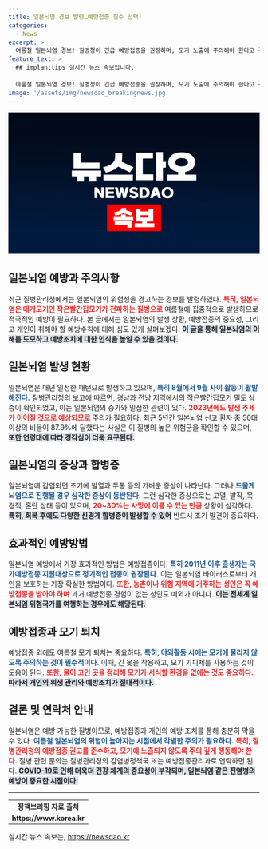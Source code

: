 ```yaml
---
title: 일본뇌염 경보 발령…예방접종 필수 선택!
categories:
  - News
excerpt: >
  여름철 일본뇌염 경보! 질병청이 긴급 예방접종을 권장하며, 모기 노출에 주의해야 한다고 경고합니다. 여름 외출 전 필수 예방수칙을 확인하세요!
feature_text: >
  ## implanttips 실시간 뉴스 속보입니다.

  여름철 일본뇌염 경보! 질병청이 긴급 예방접종을 권장하며, 모기 노출에 주의해야 한다고 경고합니다. 여름 외출 전 필수 예방수칙을 확인하세요!
image: '/assets/img/newsdao_breakingnews.jpg'
---
```


<p><img src="/assets/img/newsdao_breakingnews.jpg" alt="implanttips 속보" /></p>

<h2 data-ke-size="size26">일본뇌염 예방과 주의사항</h2>

<p data-ke-size="size16"></p>  

<p>최근 질병관리청에서는 일본뇌염의 위험성을 경고하는 경보를 발령하였다. <b><span style="color: #ee2323;">특히, 일본뇌염은 매개모기인 작은빨간집모기가 전파하는 질병으로</span></b> 여름철에 집중적으로 발생하므로 적극적인 예방이 필요하다. 본 글에서는 일본뇌염의 발생 상황, 예방접종의 중요성, 그리고 개인이 취해야 할 예방수칙에 대해 심도 있게 살펴보겠다. <b><span style="background-color: #21538527;">이 글을 통해 일본뇌염의 이해를 도모하고 예방조치에 대한 인식을 높일 수 있을 것이다.</span></b></p>

<h2 data-ke-size="size26">일본뇌염 발생 현황</h2>

<p data-ke-size="size16"></p>  

<p>일본뇌염은 매년 일정한 패턴으로 발생하고 있으며, <b><span style="color: #1a5490;">특히 8월에서 9월 사이 활동이 활발해진다.</span></b> 질병관리청의 보고에 따르면, 경남과 전남 지역에서의 작은빨간집모기 밀도 상승이 확인되었고, 이는 일본뇌염의 증가와 밀접한 관련이 있다. <b><span style="color: #ee2323;">2023년에도 발생 추세가 이어질 것으로 예상되므로</span></b> 주의가 필요하다. 최근 5년간 일본뇌염 신고 환자 중 50대 이상의 비율이 87.9%에 달했다는 사실은 이 질병의 높은 위험군을 확인할 수 있으며, <b><span style="background-color: #21538527;">또한 연령대에 따라 경각심이 더욱 요구된다.</span></b></p>

<h2 data-ke-size="size26">일본뇌염의 증상과 합병증</h2>

<p data-ke-size="size16"></p>  

<p>일본뇌염에 감염되면 초기에 발열과 두통 등의 가벼운 증상이 나타난다. 그러나 <b><span style="color: #1a5490;">드물게 뇌염으로 진행될 경우 심각한 증상이 동반된다.</span></b> 그런 심각한 증상으로는 고열, 발작, 목 경직, 혼란 상태 등이 있으며, <b><span style="color: #ee2323;">20~30%는 사망에 이를 수 있는 만큼</span></b> 상황이 심각하다. <b><span style="background-color: #21538527;">특히, 회복 후에도 다양한 신경계 합병증이 발생할 수 있어</span></b> 반드시 조기 발견이 중요하다.</p>

<h2 data-ke-size="size26">효과적인 예방방법</h2>

<p data-ke-size="size16"></p>  

<p>일본뇌염 예방에서 가장 효과적인 방법은 예방접종이다. <b><span style="color: #1a5490;">특히 2011년 이후 출생자는 국가예방접종 지원대상으로 정기적인 접종이 권장된다.</span></b> 이는 일본뇌염 바이러스로부터 개인을 보호하는 가장 확실한 방법이다. <b><span style="color: #ee2323;">또한, 농촌이나 위험 지역에 거주하는 성인은 꼭 예방접종을 받아야 하며</span></b> 과거 예방접종 경험이 없는 성인도 예외가 아니다. <b><span style="background-color: #21538527;">이는 전세계 일본뇌염 위험국가를 여행하는 경우에도 해당된다.</span></b></p>

<h2 data-ke-size="size26">예방접종과 모기 퇴치</h2>

<p data-ke-size="size16"></p>  

<p>예방접종 외에도 여름철 모기 퇴치는 중요하다. <b><span style="color: #1a5490;">특히, 야외활동 시에는 모기에 물리지 않도록 주의하는 것이 필수적이다.</span></b> 이때, 긴 옷을 착용하고, 모기 기피제를 사용하는 것이 도움이 된다. <b><span style="color: #ee2323;">또한, 물이 고인 곳을 정리해 모기가 서식할 환경을 없애는 것도 중요하다.</span></b> <b><span style="background-color: #21538527;">따라서 개인의 위생 관리와 예방조치가 절대적이다.</span></b></p>

<h2 data-ke-size="size26">결론 및 연락처 안내</h2>

<p data-ke-size="size16"></p>  

<p>일본뇌염은 예방 가능한 질병이므로, 예방접종과 개인의 예방 조치를 통해 충분히 막을 수 있다. <b><span style="color: #1a5490;">여름철 일본뇌염의 위험이 높아지는 시점에서 각별한 주의가 필요하다.</span></b> <b><span style="color: #ee2323;">특히, 질병관리청의 예방접종 권고를 준수하고, 모기에 노출되지 않도록 주의 깊게 행동해야 한다.</span></b> 질병 관련 문의는 질병관리청의 감염병정책국 또는 예방접종관리과로 연락하면 된다. <b><span style="background-color: #21538527;">COVID-19로 인해 더욱더 건강 체계의 중요성이 부각되며, 일본뇌염 같은 전염병의 예방이 중요한 시점이다.</span></b></p>

<hr class="divider">  

<table>  
<tr>  
<td style="text-align: center; height: 17px;"><b>정책브리핑 자료 출처</b></td>  
</tr>  
<tr>  
<td style="text-align: center; height: 17px;"><b>https://www.korea.kr</b></td>  
</tr>  
</table>  

<p data-ke-size="size16"></p>  
실시간 뉴스 속보는, <a href="https://newsdao.kr" rel="dofollow">https://newsdao.kr</a>


